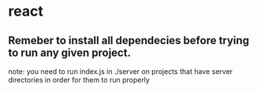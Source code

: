 # react

<h2>Remeber to install all dependecies before trying to run any given project.</h2>
<p>note: you need to run index.js in ./server on projects that have server directories in order for them to run properly</p>

